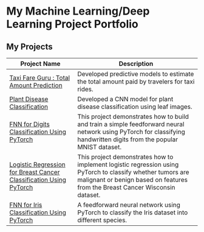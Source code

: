 # My Machine Learning/Deep Learning Project Portfolio

## My Projects
 
Project Name  | Description 
------------- | -------------
[Taxi Fare Guru : Total Amount Prediction](https://github.com/Satvik-ai/Taxi-Fare-Guru-Total-Amount-Prediction) | Developed predictive models to estimate the total amount paid by travelers for taxi rides.
[Plant Disease Classification](https://github.com/Satvik-ai/Plant-Disease-Classification) | Developed a CNN model for plant disease classification using leaf images.
[FNN for Digits Classification Using PyTorch](https://github.com/Satvik-ai/FNN_for_Digits_Classification_Using_PyTorch) | This project demonstrates how to build and train a simple feedforward neural network using PyTorch for classifying handwritten digits from the popular MNIST dataset.
[Logistic Regression for Breast Cancer Classification Using PyTorch](https://github.com/Satvik-ai/Logistic_Regression_For_Breast_Cancer_Classification_Using_PyTorch) | This project demonstrates how to implement logistic regression using PyTorch to classify whether tumors are malignant or benign based on features from the Breast Cancer Wisconsin dataset.
[FNN for Iris Classification Using PyTorch](https://github.com/Satvik-ai/FNN_for_Iris_Classification_Using_PyTorch) | A feedforward neural network using PyTorch to classify the Iris dataset into different species.
